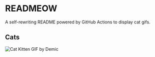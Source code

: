 # READMEOW

A self-rewriting README powered by GitHub Actions to display cat gifs.

## Cats

![Cat Kitten GIF by Demic](https://media1.giphy.com/media/v1.Y2lkPTlhY2QwMmRhcTcxd2pib29sdXl2cjR3ZG42cWtrYmJ5bmF1cnluazc1aGNkZWdsOSZlcD12MV9naWZzX3NlYXJjaCZjdD1n/3oriO0OEd9QIDdllqo/200.gif)
